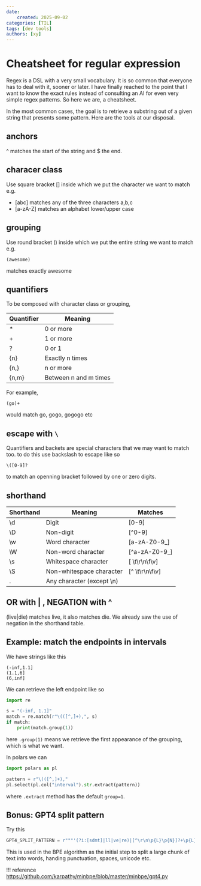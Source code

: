 ```yaml
---
date:
    created: 2025-09-02
categories: [TIL]
tags: [dev tools]
authors: [xy]
---
```


# Cheatsheet for regular expression

<!-- more -->

Regex is a DSL with a very small vocabulary. It is so common that everyone has to deal with it, sooner or later. I have finally reached to the point that I want to know the exact rules instead of consulting an AI for even very simple regex patterns. So here we are, a cheatsheet.  

In the most common cases, the goal is to retrieve a substring out of a given string that presents some pattern. Here are the tools at our disposal. 

## anchors 

^ matches the start of the string and $ the end. 

## characer class

Use square bracket [] inside which we put the character we want to match e.g. 

- [abc] matches any of the three characters a,b,c
- [a-zA-Z] matches an alphabet lower/upper case

## grouping

Use round bracket () inside which we put the entire string we want to match e.g.

```
(awesome)
```
matches exactly awesome

## quantifiers

To be composed with character class or grouping,


| Quantifier | Meaning                |
|------------|------------------------|
| *          | 0 or more              |
| +          | 1 or more              |
| ?          | 0 or 1                 |
| {n}        | Exactly n times        |
| {n,}       | n or more              |
| {n,m}      | Between n and m times  |


For example,

```
(go)+
```
 would match go, gogo, gogogo etc

## escape with `\`

Quantifiers and backets are special characters that we may want to match too. to do this use backslash to escape like so 

```
\([0-9]?
```

to match an openning bracket followed by one or zero digits. 

## shorthand

| Shorthand | Meaning                     | Matches                          |
|-----------|-----------------------------|----------------------------------|
| \d        | Digit                       | [0-9]                            |
| \D        | Non-digit                   | [^0-9]                           |
| \w        | Word character              | [a-zA-Z0-9_]                     |
| \W        | Non-word character          | [^a-zA-Z0-9_]                    |
| \s        | Whitespace character        | [ \t\r\n\f\v]                    |
| \S        | Non-whitespace character    | [^ \t\r\n\f\v]                   |
| .         | Any character (except \n)   |                                  |



## OR with | ,   NEGATION with ^

(live|die) matches live, it also matches die. We already saw  the use of negation in the shorthand table.


## Example: match the endpoints in intervals 

We have strings like this

```
(-inf,1.1]
(1.1,6]
(6,inf]
```

We can retrieve the left endpoint like so  

```py
import re

s = "(-inf, 1.1]"
match = re.match(r"\(([^,]+),", s)
if match:
    print(match.group(1))
```

here `.group(1)` means we retrieve the first appearance of the grouping, which is what we want. 


In polars we can 

```py
import polars as pl

pattern = r"\(([^,]+),"
pl.select(pl.col("interval").str.extract(pattern))
```

where `.extract` method has the default `group=1`.

## Bonus: GPT4 split pattern

Try this 

```py
GPT4_SPLIT_PATTERN = r"""'(?i:[sdmt]|ll|ve|re)|[^\r\n\p{L}\p{N}]?+\p{L}+|\p{N}{1,3}| ?[^\s\p{L}\p{N}]++[\r\n]*|\s*[\r\n]|\s+(?!\S)|\s+"""
```

This is used in the BPE algorithm as the initial step to split a large chunk of text into words, handing punctuation, spaces, unicode etc. 

!!! reference
    https://github.com/karpathy/minbpe/blob/master/minbpe/gpt4.py